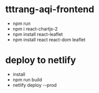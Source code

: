 # tttrang-aqi-frontend
- npm run
- npm i react-chartjs-2
- npm install react-leaflet
- npm install react react-dom leaflet

# deploy to netlify
- install
- npm run build
- netlify deploy --prod
